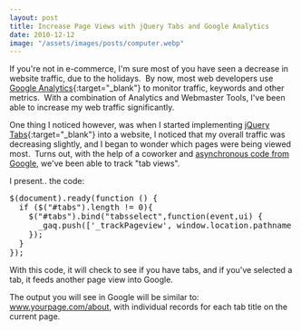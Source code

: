 ```yaml
---
layout: post
title: Increase Page Views with jQuery Tabs and Google Analytics
date: 2010-12-12
image: "/assets/images/posts/computer.webp"
---
```

If you're not in e-commerce, I'm sure most of you have seen a decrease in website traffic, due to the holidays.  By now, most web developers use [Google Analytics](http://www.google.com/analytics){:target="_blank"} to monitor traffic, keywords and other metrics.  With a combination of Analytics and Webmaster Tools, I've been able to increase my web traffic significantly.

One thing I noticed however, was when I started implementing [jQuery Tabs](http://jqueryui.com/demos/tabs/){:target="_blank"} into a website, I noticed that my overall traffic was decreasing slightly, and I began to wonder which pages were being viewed most.  Turns out, with the help of a coworker and <a href="http://code.google.com/apis/analytics/docs/tracking/asyncTracking.html">asynchronous code from Google</a>, we've been able to track "tab views".

I present.. the code:

<pre>
$(document).ready(function () {
  if ($("#tabs").length != 0){
    $("#tabs").bind("tabsselect",function(event,ui) {
      _gaq.push(['_trackPageview', window.location.pathname + '/' + ui.tab.innerHTML]);
    });
  }
});
</pre>

With this code, it will check to see if you have tabs, and if you've selected a tab, it feeds another page view into Google.

The output you will see in Google will be similar to: www.yourpage.com/about, with individual records for each tab title on the current page.